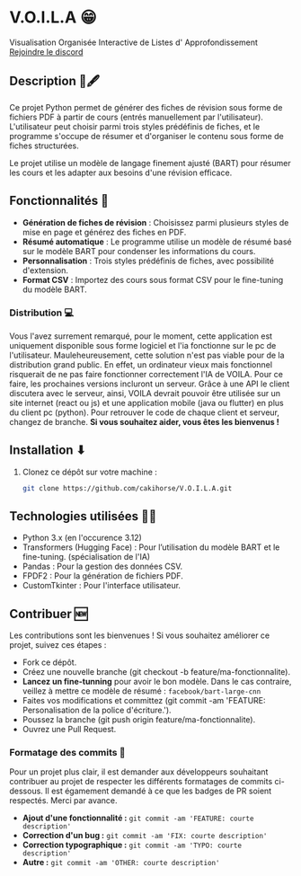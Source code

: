 # V.O.I.L.A 😁
Visualisation Organisée Interactive de Listes d' Approfondissement <br>
[Rejoindre le discord](https://discord.gg/ZCyTjvSfQK)

## Description 📜🖋
Ce projet Python permet de générer des fiches de révision sous forme de fichiers PDF à partir de cours (entrés manuellement par l'utilisateur). 
L'utilisateur peut choisir parmi trois styles prédéfinis de fiches, et le programme s'occupe de résumer et d'organiser le contenu sous forme de fiches structurées.

Le projet utilise un modèle de langage finement ajusté (BART) pour résumer les cours et les adapter aux besoins d'une révision efficace.

## Fonctionnalités 🚀
- **Génération de fiches de révision** : Choisissez parmi plusieurs styles de mise en page et générez des fiches en PDF.
- **Résumé automatique** : Le programme utilise un modèle de résumé basé sur le modèle BART pour condenser les informations du cours.
- **Personnalisation** : Trois styles prédéfinis de fiches, avec possibilité d'extension.
- **Format CSV** : Importez des cours sous format CSV pour le fine-tuning du modèle BART.

### Distribution 💻
Vous l'avez surrement remarqué, pour le moment, cette application est uniquement disponible sous forme logiciel et l'ia fonctionne sur le pc de l'utilisateur. Mauleheureusement, cette solution n'est pas viable pour de la distribution grand public. En effet, un ordinateur vieux mais fonctionnel risquerait de ne pas faire fonctionner correctement l'IA de VOILA. Pour ce faire, les prochaines versions incluront un serveur. Grâce à une API le client discutera avec le serveur, ainsi, VOILA devrait pouvoir être utilisée sur un site internet (react ou js) et une application mobile (java ou flutter) en plus du client pc (python).
Pour retrouver le code de chaque client et serveur, changez de branche. 
**Si vous souhaitez aider, vous êtes les bienvenus !**

## Installation ⬇
1. Clonez ce dépôt sur votre machine :
   ```bash
   git clone https://github.com/cakihorse/V.O.I.L.A.git

## Technologies utilisées 👨‍💻
- Python 3.x (en l'occurence 3.12)
- Transformers (Hugging Face) : Pour l’utilisation du modèle BART et le fine-tuning. (spécialisation de l'IA)
- Pandas : Pour la gestion des données CSV.
- FPDF2 : Pour la génération de fichiers PDF.
- CustomTkinter : Pour l'interface utilisateur.

## Contribuer 🆕
Les contributions sont les bienvenues ! Si vous souhaitez améliorer ce projet, suivez ces étapes :

- Fork ce dépôt.
- Créez une nouvelle branche (git checkout -b feature/ma-fonctionnalite).
- **Lancez un fine-tunning** pour avoir le bon modèle. Dans le cas contraire, veillez à mettre ce modèle de résumé : ```facebook/bart-large-cnn```
- Faites vos modifications et committez (git commit -am 'FEATURE: Personalisation de la police d'écriture.').
- Poussez la branche (git push origin feature/ma-fonctionnalite).
- Ouvrez une Pull Request.

### Formatage des commits 🧐
Pour un projet plus clair, il est demander aux développeurs souhaitant contribuer au projet de respecter les différents formatages de commits ci-dessous. Il est égamement demandé à ce que les badges de PR soient respectés. Merci par avance.  

- **Ajout d'une fonctionnalité :** ```git commit -am 'FEATURE: courte description'```
- **Correction d'un bug :** ```git commit -am 'FIX: courte description'```
- **Correction typographique :** ```git commit -am 'TYPO: courte description'```
- **Autre :** ```git commit -am 'OTHER: courte description'```

 
